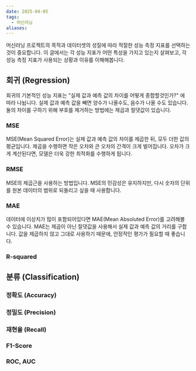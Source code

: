 ```yaml
---
date: 2025-04-05
tags:
  - 머신러닝
aliases:
---
```


머신러닝 프로젝트의 목적과 데이터셋의 성질에 따라 적절한 성능 측정 지표를 선택하는 것이 중요합니다. 이 글에서는 각 성능 지표가 어떤 특성을 가지고 있는지 살펴보고, 각 성능 측정 지표가 사용되는 상황과 이유를 이해해봅니다. 

## 회귀 (Regression)

회귀의 기본적인 성능 지표는 "실제 값과 예측 값의 차이를 어떻게 종합할것인가?" 에 따라 나뉩니다. 
실제 값과 예측 값을 빼면 양수가 나올수도, 음수가 나올 수도 있습니다. 
둘의 차이를 구하기 위해 부호를 제거하는 방법에는 제곱과 절댓값이 있습니다. 

### MSE

MSE(Mean Squared Error)는 실제 값과 예측 값의 차이를 제곱한 뒤, 모두 더한 값의 평균입니다. 
제곱을 수행하면 작은 오차와 큰 오차의 간격이 크게 벌어집니다. 오차가 크게 계산된다면, 모델은 더욱 강한 최적화를 수행하게 됩니다. 

### RMSE

MSE의 제곱근을 사용하는 방법입니다. MSE의 민감성은 유지하지만, 다시 숫자의 단위를 원본 데이터의 범위로 되돌리고 싶을 때 사용합니다.

### MAE

데이터에 이상치가 많이 포함되어있다면 MAE(Mean Absoluted Error)를 고려해볼 수 있습니다. MAE는 제곱이 아닌 절댓값을 사용해서 실제 값과 예측 값의 거리를 구합니다. 값을 제곱하지 않고 그대로 사용하기 때문에, 안정적인 평가가 필요할 때 좋습니다. 

### R-squared

## 분류 (Classification)

### 정확도 (Accuracy)

### 정밀도 (Precision)

### 재현율 (Recall)

### F1-Score

### ROC, AUC





